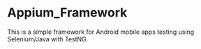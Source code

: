 # Appium_Framework
This is a simple framework for Android mobile apps testing using Selenium/Java with TestNG.
